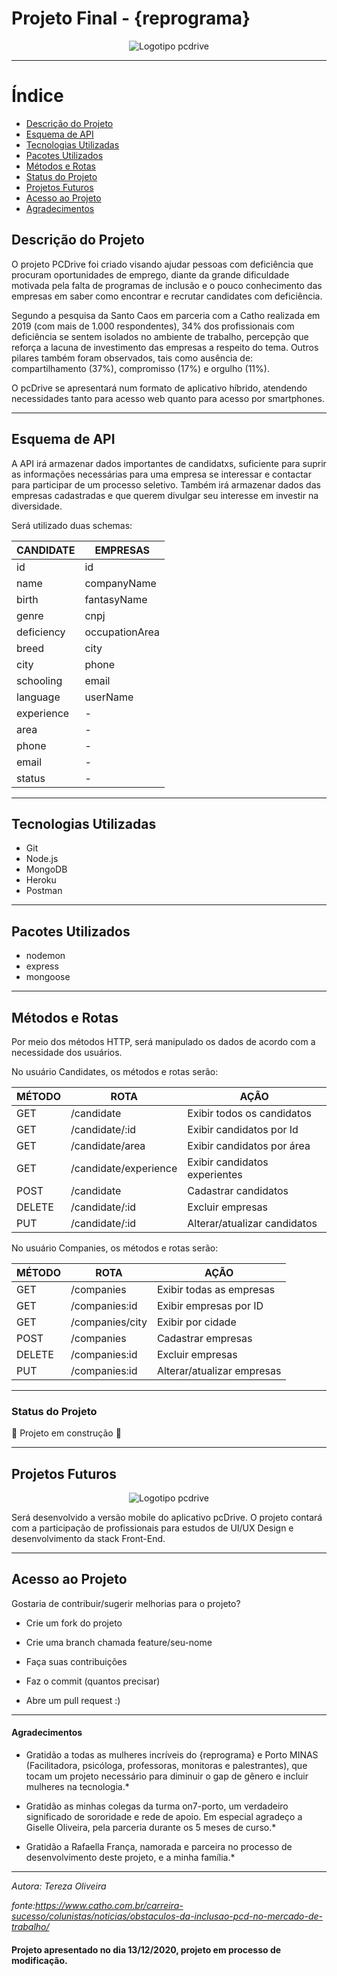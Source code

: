

# Projeto Final - {reprograma}

<center><Logotipo com o nome pcdrive com fundo branco e letras de cor verde e sombreamento escuro><img src="./IMG/pcdrive1.png" alt="Logotipo pcdrive"></center>



-----------------------
# Índice 

* [Descrição do Projeto](#descrição-do-projeto)
* [Esquema de API](#esquema-de-api)
* [Tecnologias Utilizadas](#tecnologias-utilizadas)
* [Pacotes Utilizados](#pacotes-utilizados)
* [Métodos e Rotas](#métodos-e-rotas)
* [Status do Projeto](#status-do-projeto)
* [Projetos Futuros](#projetos-futuros)
* [Acesso ao Projeto](#acesso-ao-projeto)
* [Agradecimentos](#agradecimentos )


## Descrição do Projeto

O projeto PCDrive foi criado visando ajudar pessoas com deficiência que procuram oportunidades de emprego, diante da grande dificuldade motivada pela falta de programas de inclusão e o pouco conhecimento das empresas em saber como encontrar e recrutar candidates com deficiência.

Segundo a pesquisa da Santo Caos em parceria com a Catho realizada em 2019 (com mais de 1.000 respondentes), 34% dos profissionais com deficiência se sentem isolados no ambiente de trabalho, percepção que reforça a lacuna de investimento das empresas a respeito do tema. Outros pilares também foram observados, tais como ausência de: compartilhamento (37%), compromisso (17%) e orgulho (11%). 

O pcDrive se apresentará num formato de aplicativo híbrido, atendendo necessidades tanto para acesso web quanto para acesso por smartphones.
 
 
-----------------------------------

## Esquema de API

A API irá armazenar dados importantes de candidatxs, suficiente para suprir as informações necessárias para uma empresa se interessar e contactar para participar de um processo seletivo. Também irá armazenar dados das empresas cadastradas e que querem divulgar seu interesse em investir na diversidade.

Será utilizado duas schemas:

| CANDIDATE     | EMPRESAS       |
| ------------- | -------------- |
| id            |  id            |
| name          |  companyName   |
| birth         |  fantasyName   |
| genre         |  cnpj          |
| deficiency    |  occupationArea|
| breed         |  city          |
| city          |  phone         | 
| schooling     |  email         |
| language      |  userName      |
| experience    |      -         |
| area          |      -         |
| phone         |      -         |
| email         |      -         |
| status        |      -         |        

-----------------------------------

## Tecnologias Utilizadas
 
* Git
* Node.js
* MongoDB
* Heroku
* Postman

---------------------------------------

## Pacotes Utilizados

* nodemon
* express
* mongoose

------------------------------------------

## Métodos e Rotas

Por meio dos métodos HTTP, será manipulado os dados de acordo com a necessidade dos usuários.

No usuário Candidates, os métodos e rotas serão:

| MÉTODO |     ROTA             |             AÇÃO              |
|------- | -------------------  | ------------------------------|
|GET     | /candidate           |   Exibir todos os candidatos  |
|GET     | /candidate/:id       |   Exibir candidatos por Id    |
|GET     | /candidate/area      |   Exibir candidatos por área  |
|GET     | /candidate/experience|   Exibir candidatos experientes|
|POST    | /candidate           |   Cadastrar candidatos        |
|DELETE  | /candidate/:id       |   Excluir empresas            |
|PUT     | /candidate/:id       |   Alterar/atualizar candidatos|


No usuário Companies, os métodos e rotas serão:

| MÉTODO |     ROTA         |             AÇÃO              |
|------- | ------------     | ------------------------------|
|GET     | /companies       |   Exibir todas as empresas    |
|GET     | /companies:id    |   Exibir empresas por ID      |
|GET     | /companies/city  |   Exibir por cidade           |
|POST    | /companies       |   Cadastrar empresas          | 
|DELETE  | /companies:id    |   Excluir empresas            |
|PUT     | /companies:id    |   Alterar/atualizar empresas  |

-----------------------------------
### Status do Projeto
 
:construction: Projeto em construção :construction:
 
 
-----------------------------------
## Projetos Futuros
 
 
<center> <img src="./IMG/prototipo.jpg" alt="Logotipo pcdrive"></center> 
 
Será desenvolvido a versão mobile do aplicativo pcDrive.
O projeto contará com a participação de profissionais para estudos de UI/UX Design e desenvolvimento da stack Front-End.

-----------------------------------
## Acesso ao Projeto
 
Gostaria de contribuir/sugerir melhorias para o projeto?

* Crie um fork do projeto

* Crie uma branch chamada feature/seu-nome

* Faça suas contribuições 

* Faz o commit (quantos precisar)

* Abre um pull request :)

-----------------------------------
#### Agradecimentos 

* Gratidão a todas as mulheres incríveis do {reprograma} e Porto MINAS (Facilitadora, psicóloga, professoras, monitoras e palestrantes), que tocam um projeto necessário para diminuir o gap de gênero e incluir mulheres na tecnologia.*

* Gratidão as minhas colegas da turma on7-porto, um verdadeiro significado de sororidade e rede de apoio. Em especial agradeço a Giselle Oliveira, pela parceria durante os 5 meses de curso.*

* Gratidão a Rafaella França, namorada e parceira no processo de desenvolvimento deste projeto, e a minha família.*

--------------------------------

*Autora: Tereza Oliveira*

*fonte:https://www.catho.com.br/carreira-sucesso/colunistas/noticias/obstaculos-da-inclusao-pcd-no-mercado-de-trabalho/*

#### Projeto apresentado no dia 13/12/2020, projeto em processo de modificação.
